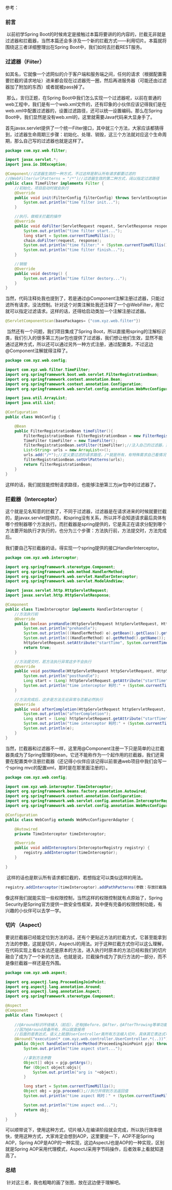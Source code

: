 参考：



### 前言

​	以前初学Spring Boot的时候肯定是接触过本篇将要讲的的内容的，拦截无非就是过滤器和拦截器，当然本篇还会多涉及一个新的拦截方式——利用切片。本篇就将围绕这三者详细整理出在Spring Boot中，我们如何去拦截REST服务。



### 过滤器（Fiiter）

​	如其名，它就像一个滤网似的介于客户端和服务端之间，任何的请求（根据配置需要拦截的请求地址）进来都会现在过滤器兜一圈，然后再进服务器（可能还由过滤器加了附加的东西）或者就被pass掉了。

​	那么，言归正题，在Spring Boot中我们怎么实现一个过滤器呢，以前在普通的web工程中，我们是有一个web.xml文件的，还有印象的小伙伴应该记得我们是在web.xml中配置过滤器的，设置过滤路径，还可以统一设置编码。那么在Spring Boot中，我们显然是没有web.xml的，这里就需要Java代码来大显身手了。

​	首先javax.servlet提供了一个统一Filter接口，其中就三个方法，大家应该都猜得到，过滤器生命周期三步骤：初始化、处理、销毁，这三个方法就对应这个生命周期，那么自己写的过滤器也就是这样了。

```java
package com.xyz.web.filter;

import javax.servlet.*;
import java.io.IOException;

@Component//过滤器生效的一种方式，不过这样是默认所有请求都要过滤的
//@WebFilter(urlPatterns = "/*")//过滤器生效的第二种方式，阔以指定过滤路径
public class TimeFilter implements Filter {
    //初始化，项目启动时就会执行
    @Override
    public void init(FilterConfig filterConfig) throws ServletException {
        System.out.println("time filter init...");
    }

    //执行，做相关拦截的操作
    @Override
    public void doFilter(ServletRequest request, ServletResponse response, FilterChain chain) throws IOException, ServletException {
        System.out.println("time filter start...");
        long start = System.currentTimeMillis();
        chain.doFilter(request, response);
        System.out.println("time filter:" + (System.currentTimeMillis() - start));
        System.out.println("time filter finish...");
    }

    //销毁
    @Override
    public void destroy() {
        System.out.println("time filter destory...");
    }
}

```

​	当然，代码注释处我也提到了，若是通过@Component注解注册过滤器，只能过滤所有请求，没法控制。针对这个对类注解处我还注释了一个@WebFilter，用它就可以指定过滤请求。这样的话，还得给启动类加一个注解注册过滤器。

```java
@ServletComponentScan(basePackages= {"com.xyz.web.filter"})
```

​	当然还有一个问题，我们项目集成了Spring Boot，所以直接用spring的注解标识类，我们引入的很多第三方jar包也提供了过滤器，我们想让他们生效，显然不能通过这种方式，所以还可以通过另外一种方式注册，通过配置类，不过这边@Component注解就得注释了。

```java
package com.xyz.web.config;

import com.xyz.web.filter.TimeFilter;
import org.springframework.boot.web.servlet.FilterRegistrationBean;
import org.springframework.context.annotation.Bean;
import org.springframework.context.annotation.Configuration;
import org.springframework.web.servlet.config.annotation.WebMvcConfigurerAdapter;

import java.util.ArrayList;
import java.util.List;

@Configuration
public class WebConfig {

    @Bean
    public FilterRegistrationBean timeFilter(){
        FilterRegistrationBean filterRegistrationBean = new FilterRegistrationBean();
        TimeFilter timeFilter = new TimeFilter();
        filterRegistrationBean.setFilter(timeFilter);//注入自己的过滤器，第三方过滤器
        List<String> urls = new ArrayList<>();
        urls.add("/*");//定义要过滤的请求路径，/*就是所有，有特殊需求自己看情况
        filterRegistrationBean.setUrlPatterns(urls);
        return filterRegistrationBean;
    }
}

```

​	这样的话，我们就技能控制请求路径，也能够注册第三方jar包中的过滤器了。



### 拦截器（Interceptor）

​	这个就是见名知意的拦截了，不同于过滤器，过滤器是在请求进来的时候就要拦截的，是javax.servlet提供的，和spring没有关系，所以并不会知道请求最后具体有哪个控制器哪个方法执行。而拦截器是spring提供的，它是真正在请求分配到哪个方法要开始执行才执行的，也分为三个步骤：方法执行前，方法提交时，方法完成后。

​	我们要自己写拦截器的话，得实现一个spring提供的接口HandlerInterceptor。

```java
package com.xyz.web.interceptor;

import org.springframework.stereotype.Component;
import org.springframework.web.method.HandlerMethod;
import org.springframework.web.servlet.HandlerInterceptor;
import org.springframework.web.servlet.ModelAndView;

import javax.servlet.http.HttpServletRequest;
import javax.servlet.http.HttpServletResponse;

@Component
public class TimeInterceptor implements HandlerInterceptor {
    //方法执行前
    @Override
    public boolean preHandle(HttpServletRequest httpServletRequest, HttpServletResponse httpServletResponse, Object o) throws Exception {
        System.out.println("prehandle");
        System.out.println(((HandlerMethod) o).getBean().getClass().getName());
        System.out.println(((HandlerMethod) o).getMethod().getName());
        httpServletRequest.setAttribute("startTime", System.currentTimeMillis());
        return true;
    }

    //方法提交时，若方法执行异常这步不会执行
    @Override
    public void postHandle(HttpServletRequest httpServletRequest, HttpServletResponse httpServletResponse, Object o, ModelAndView modelAndView) throws Exception {
        System.out.println("posthandle");
        Long start = (Long) httpServletRequest.getAttribute("startTime");
        System.out.println("time interceptor 耗时:" + (System.currentTimeMillis() - start));
    }

    //方法完成后，这步是方法无论异常与否都必然执行
    @Override
    public void afterCompletion(HttpServletRequest httpServletRequest, HttpServletResponse httpServletResponse, Object o, Exception e) throws Exception {
        System.out.println("afterCompletion");
        Long start = (Long) httpServletRequest.getAttribute("startTime");
        System.out.println("time interceptor 耗时:" + (System.currentTimeMillis() - start));
        System.out.println(e);
    }
}

```

​	当然，拦截器和过滤器不一样，这里用@Component注册一下只是简单的让拦截器类成为了Spring管理的bean，它还不能称作为一个起作用的拦截器，我们还需要在配置类中注册拦截器（还记得小伙伴应该记得以前普通web项目中我们会写一个spring mvc的配置xml，那时是在那里面注册的）。

```java
package com.xyz.web.config;

import com.xyz.web.interceptor.TimeInterceptor;
import org.springframework.beans.factory.annotation.Autowired;
import org.springframework.context.annotation.Configuration;
import org.springframework.web.servlet.config.annotation.InterceptorRegistry;
import org.springframework.web.servlet.config.annotation.WebMvcConfigurerAdapter;

@Configuration
public class WebConfig extends WebMvcConfigurerAdapter {

    @Autowired
    private TimeInterceptor timeInterceptor;

    @Override
    public void addInterceptors(InterceptorRegistry registry) {
        registry.addInterceptor(timeInterceptor);
    }
    
}

```

​	这样的话也是默认所有请求都拦截的，若想指定可以类似这样的用法。

```java
registry.addInterceptor(timeInterceptor).addPathPatterns(参数：存放拦截路径的字符串数组).excludePathPatterns(参数：存放不拦截路径的字符串数组);
```

​	像这样我们就能实现一些权限控制，当然这样的权限控制就有点原始了，Spring Security是Spring官方提供一款安全性框架，其中便有完备的权限控制功能，有兴趣的小伙伴可以去学一学。



### 切片（Aspect）

​	要说拦截器已经能定位到方法的话，还有个更贴近方法的拦截方式，它甚至能拿到方法的参数，这就是切片，AspectJ的用法。对于这种拦截方式你可以这么理解，在代码实现上看似方法还是原本的方法，进入执行时原本的方法已经和我们的切片融合了成为了一个新的方法，也就是说，拦截操作成为了执行方法的一部分，而不是像拦截器一样还是在外围。

```java
package com.xyz.web.aspect;

import org.aspectj.lang.ProceedingJoinPoint;
import org.aspectj.lang.annotation.Around;
import org.aspectj.lang.annotation.Aspect;
import org.springframework.stereotype.Component;

@Aspect
@Component
public class TimeAspect {
	
	//@Around标识环绕植入（前后），还有@Before，@After，@AfterThrowing等单功能的注解，
    //因为@Around具备所有，所以就直接用
    //后面的是表达式，语义上就是UserController类所有方法植入切片，具体其它表达式可以去官方手册查阅
    @Around("execution(* com.xyz.web.controller.UserController.*(..))")
    public Object handleControllerMethod(ProceedingJoinPoint pjp) throws Throwable {
        System.out.println("time aspect start...");

        //拿到方法参数
        Object[] objs = pjp.getArgs();
        for (Object object:objs){
            System.out.println("arg is "+object);
        }

        long start = System.currentTimeMillis();
        Object obj = pjp.proceed();//执行并得到方法返回值
        System.out.println("time aspect 耗时：" + (System.currentTimeMillis() - start));

        System.out.println("time aspect end...");
        return obj;
    }
}

```

​	可以顺带说下，使用这种方式，切片植入在编译阶段就会完成，所以执行效率很快，使用这种方式，大家肯定会想到AOP，这里要提一下，AOP不是Spring AOP，Spring AOP是AOP的一种实现，这边AspectJ也是AOP的一种实现，区别就是Spring AOP采用代理模式，AspectJ采用字节码操作，后者效率上看就知道高了。



### 总结

​	针对这三者，我也粗略的画了张图，放在这边便于理解吧。

